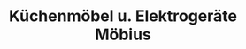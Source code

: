 ---
title: "Küchenmöbel u. Elektrogeräte Möbius"
url: /loebnitz/kuechenmoebel-u-elektrogeraete-moebius/
shop: Elektrisch
---